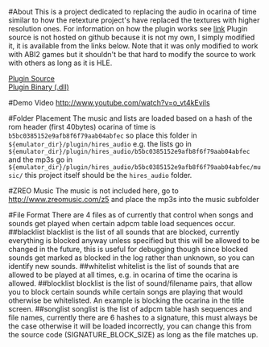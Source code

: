 #About
This is a project dedicated to replacing the audio in ocarina of time similar
to how the retexture project's have replaced the textures with higher resolution
ones. For information on how the plugin works see [link](todo_put_link_here)
Plugin source is not hosted on github because it is not my own, I simply modified
it, it is available from the links below. Note that it was only modified to work
with ABI2 games but it shouldn't be that hard to modify the source to work with
others as long as it is HLE.

[Plugin Source](http://www.ammeerayoub.com/n64/AziAudioSrc0551w_sound_replacement.zip)<br />
[Plugin Binary (.dll)](http://www.ammeerayoub.com/n64/AziSndReplace.dll)

#Demo Video
http://www.youtube.com/watch?v=o_vt4kEvils

#Folder Placement
The music and lists are loaded based on a hash of the rom header (first 40bytes)
ocarina of time is `b5bc0385152e9afb8f6f79aab04abfec` so place this folder in
`${emulator_dir}/plugin/hires_audio` e.g. the lists go in
`${emulator_dir}/plugin/hires_audio/b5bc0385152e9afb8f6f79aab04abfec` and the mp3s
go in `${emulator_dir}/plugin/hires_audio/b5bc0385152e9afb8f6f79aab04abfec/music/`
this project itself should be the `hires_audio` folder.

#ZREO Music
The music is not included here, go to http://www.zreomusic.com/z5 and place the mp3s
into the music subfolder

#File Format
There are 4 files as of currently that control when songs and sounds get played
when certain adpcm table load sequences occur.
##blacklist
blacklist is the list of all sounds that are blocked, currently everything is 
blocked anyway unless specified but this will be allowed to be changed in the future,
this is useful for debugging though since blocked sounds get marked as blocked in the log
rather than unknown, so you can identify new sounds.
##whitelist
whitelist is the list of sounds that are allowed to be played at all times, e.g.
in ocarina of time the ocarina is allowed.
##blocklist
blocklist is the list of sound/filename pairs, that allow you to block certain sounds
while certain songs are playing that would otherwise be whitelisted. An example is 
blocking the ocarina in the title screen.
##songlist
songlist is the list of adpcm table hash sequences and file names, currently there are 6 hashes
to a signature, this must always be the case otherwise it will be loaded incorrectly, you can
change this from the source code (SIGNATURE_BLOCK_SIZE) as long as the file matches up.
